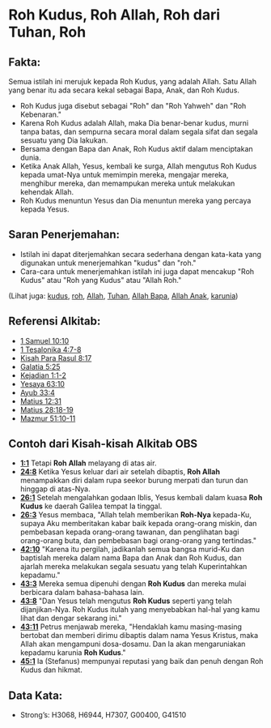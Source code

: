 # Roh Kudus, Roh Allah, Roh dari Tuhan, Roh

## Fakta:

Semua istilah ini merujuk kepada Roh Kudus, yang adalah Allah. Satu Allah yang benar itu ada secara kekal sebagai Bapa, Anak, dan Roh Kudus.

* Roh Kudus juga disebut sebagai "Roh" dan "Roh Yahweh" dan "Roh Kebenaran."
* Karena Roh Kudus adalah Allah, maka Dia benar-benar kudus, murni tanpa batas, dan sempurna secara moral dalam segala sifat dan segala sesuatu yang Dia lakukan.
* Bersama dengan Bapa dan Anak, Roh Kudus aktif dalam menciptakan dunia.
* Ketika Anak Allah, Yesus, kembali ke surga, Allah mengutus Roh Kudus kepada umat-Nya untuk memimpin mereka, mengajar mereka, menghibur mereka, dan memampukan mereka untuk melakukan kehendak Allah.
* Roh Kudus menuntun Yesus dan Dia menuntun mereka yang percaya kepada Yesus.

## Saran Penerjemahan:

* Istilah ini dapat diterjemahkan secara sederhana dengan kata-kata yang digunakan untuk menerjemahkan "kudus" dan "roh."
* Cara-cara untuk menerjemahkan istilah ini juga dapat mencakup "Roh Kudus" atau "Roh yang Kudus" atau "Allah Roh."

(Lihat juga: [kudus](../kt/holy.md), [roh](../kt/spirit.md), [Allah](../kt/god.md), [Tuhan](../kt/lord.md), [Allah Bapa](../kt/godthefather.md), [Allah Anak](../kt/sonofgod.md), [karunia](../kt/gift.md))

## Referensi Alkitab:

* [1 Samuel 10:10](rc://en/tn/help/1sa/10/10)
* [1 Tesalonika 4:7-8](rc://en/tn/help/1th/04/07)
* [Kisah Para Rasul 8:17](rc://en/tn/help/act/08/17)
* [Galatia 5:25](rc://en/tn/help/gal/05/25)
* [Kejadian 1:1-2](rc://en/tn/help/gen/01/01)
* [Yesaya 63:10](rc://en/tn/help/isa/63/10)
* [Ayub 33:4](rc://en/tn/help/job/33/04)
* [Matius 12:31](rc://en/tn/help/mat/12/31)
* [Matius 28:18-19](rc://en/tn/help/mat/28/18)
* [Mazmur 51:10-11](rc://en/tn/help/psa/051/010)

## Contoh dari Kisah-kisah Alkitab OBS

* __[1:1](rc://en/tn/help/obs/01/01)__ Tetapi __Roh Allah__ melayang di atas air.
* __[24:8](rc://en/tn/help/obs/24/08)__ Ketika Yesus keluar dari air setelah dibaptis, __Roh Allah__ menampakkan diri dalam rupa seekor burung merpati dan turun dan hinggap di atas-Nya.
* __[26:1](rc://en/tn/help/obs/26/01)__ Setelah mengalahkan godaan Iblis, Yesus kembali dalam kuasa __Roh Kudus__ ke daerah Galilea tempat Ia tinggal.
* __[26:3](rc://en/tn/help/obs/26/03)__ Yesus membaca, "Allah telah memberikan __Roh-Nya__ kepada-Ku, supaya Aku memberitakan kabar baik kepada orang-orang miskin, dan pembebasan kepada orang-orang tawanan, dan penglihatan bagi orang-orang buta, dan pembebasan bagi orang-orang yang tertindas."
* __[42:10](rc://en/tn/help/obs/42/10)__ "Karena itu pergilah, jadikanlah semua bangsa murid-Ku dan baptislah mereka dalam nama Bapa dan Anak dan Roh Kudus, dan ajarlah mereka melakukan segala sesuatu yang telah Kuperintahkan kepadamu."
* __[43:3](rc://en/tn/help/obs/43/03)__ Mereka semua dipenuhi dengan __Roh Kudus__ dan mereka mulai berbicara dalam bahasa-bahasa lain.
* __[43:8](rc://en/tn/help/obs/43/08)__ "Dan Yesus telah mengutus __Roh Kudus__ seperti yang telah dijanjikan-Nya. Roh Kudus itulah yang menyebabkan hal-hal yang kamu lihat dan dengar sekarang ini."
* __[43:11](rc://en/tn/help/obs/43/11)__ Petrus menjawab mereka, "Hendaklah kamu masing-masing bertobat dan memberi dirimu dibaptis dalam nama Yesus Kristus, maka Allah akan mengampuni dosa-dosamu. Dan Ia akan mengaruniakan kepadamu karunia __Roh Kudus__."
* __[45:1](rc://en/tn/help/obs/45/01)__ Ia (Stefanus) mempunyai reputasi yang baik dan penuh dengan Roh Kudus dan hikmat.

## Data Kata:

* Strong’s: H3068, H6944, H7307, G00400, G41510

